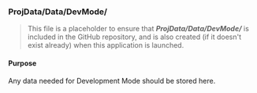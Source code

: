 ﻿### ProjData/Data/DevMode/
> This file is a placeholder to ensure that ***ProjData/Data/DevMode/*** is included in the GitHub repository, and is also
created (if it doesn't exist already) when this application is launched.

#### Purpose
Any data needed for Development Mode should be stored here.